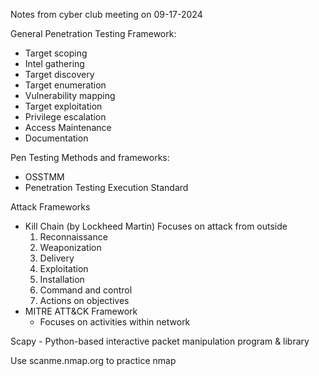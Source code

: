 Notes from cyber club meeting on 09-17-2024 

General Penetration Testing Framework:
- Target scoping
- Intel gathering
- Target discovery
- Target enumeration
- Vulnerability mapping
- Target exploitation
- Privilege escalation
- Access Maintenance
- Documentation

Pen Testing Methods and frameworks:
- OSSTMM
- Penetration Testing Execution Standard

Attack Frameworks
- Kill Chain (by Lockheed Martin) Focuses on attack from outside
	1. Reconnaissance
	2. Weaponization
	3. Delivery
	4. Exploitation
	5. Installation
	6. Command and control
	7. Actions on objectives
- MITRE ATT&CK Framework
	- Focuses on activities within network

Scapy -  Python-based interactive packet manipulation program & library

Use scanme.nmap.org to practice nmap